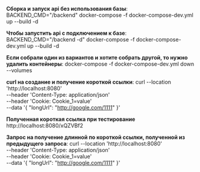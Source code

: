 **Сборка и запуск api без использования базы**:
BACKEND_CMD="/backend" docker-compose -f docker-compose-dev.yml up --build -d

**Чтобы запустить api с подключением к базе**:
BACKEND_CMD="/backend -d" docker-compose -f docker-compose-dev.yml up --build -d

**Если собрали один из вариантов и хотите собрать другой, то нужно удалить контейнеры**:
docker-compose -f docker-compose-dev.yml down --volumes

**curl на создание и получение короткой ссылки**:
curl --location 'http://localhost:8080' \
 --header 'Content-Type: application/json' \
 --header 'Cookie: Cookie_1=value' \
 --data '{
"longUrl": "http://google.com/1111"
}'

**Полученная короткая ссылка при тестирование**
http://localhost:8080/xQZVBf2

**Запрос на получение длинной по короткой ссылки, полученной из предыдущего запроса**:
curl --location 'http://localhost:8080' \
 --header 'Content-Type: application/json' \
 --header 'Cookie: Cookie_1=value' \
 --data '{
"longUrl": "http://google.com/1111"
}'
